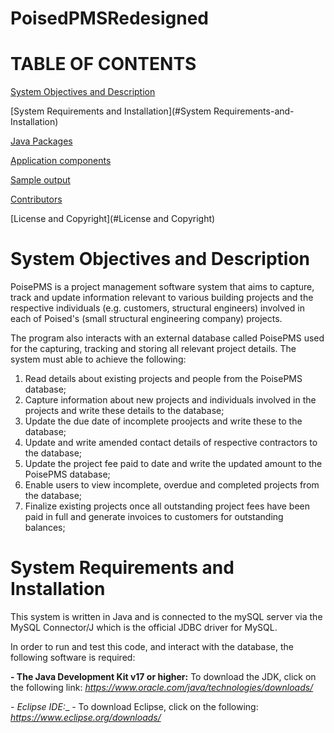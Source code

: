 # PoisedPMSRedesigned

# TABLE OF CONTENTS # 

[System Objectives and Description](#System-Objectives-and-Description)

[System Requirements and Installation](#System Requirements-and-Installation)

[Java Packages](#Java-Packages)

[Application components](#Application-components)

[Sample output](#Sample-output)

[Contributors](#Contributors)

[License and Copyright](#License and Copyright)

# System Objectives and Description
		
PoisePMS is a project management software system that aims to capture, track and update information relevant to various 
building projects and the respective individuals (e.g. customers, structural engineers) involved in each of Poised's (small structural engineering company) 
projects.

The program also interacts with an external database called PoisePMS used for the capturing, tracking and storing all relevant project details. 
The system must able to achieve the following:
		   
1. Read details about existing projects and people from the PoisePMS database;
2. Capture information about new projects and individuals involved in the projects and write 
	 these details to the database;
3. Update the due date of incomplete proojects and write these to the database;
4. Update and write amended contact details of respective contractors to the database;
5. Update the project fee paid to date and write the updated amount to the PoisePMS database;
6. Enable users to view incomplete, overdue and completed projects from the database; 
7. Finalize existing projects once all outstanding project fees have been paid in full and
	 generate invoices to customers for outstanding balances; 

# System Requirements and Installation 

This system is written in Java and is connected to the mySQL server via the MySQL Connector/J which is the official JDBC driver for MySQL. 

In order to run and test this code, and interact with the database, the following software is required:

__- The Java Development Kit v17 or higher:__
To download the JDK, click on the following link: *https://www.oracle.com/java/technologies/downloads/* 

_- Eclipse IDE:__
    - To download Eclipse, click on the following: *https://www.eclipse.org/downloads/*

				  
